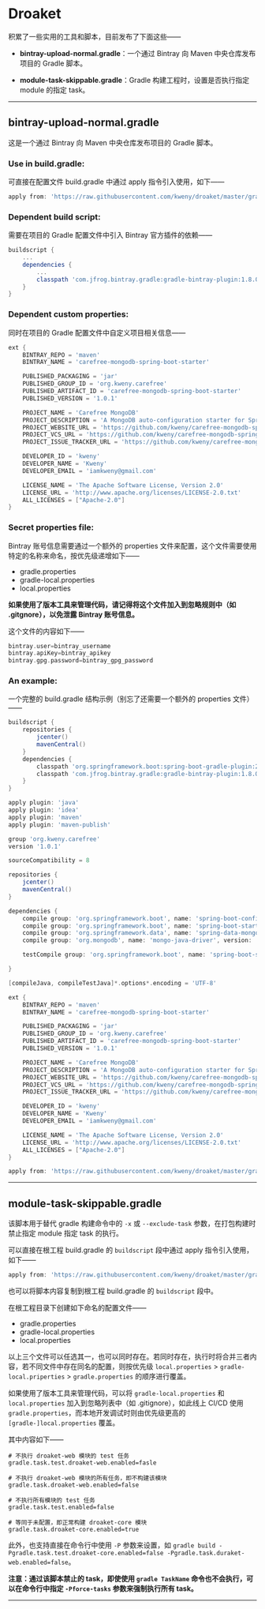 # Droaket

积累了一些实用的工具和脚本，目前发布了下面这些——

* **bintray-upload-normal.gradle**：一个通过 Bintray 向 Maven 中央仓库发布项目的 Gradle 脚本。

* **module-task-skippable.gradle**：Gradle 构建工程时，设置是否执行指定 module 的指定 task。

---

## bintray-upload-normal.gradle

这是一个通过 Bintray 向 Maven 中央仓库发布项目的 Gradle 脚本。

### Use in build.gradle:

可直接在配置文件 build.gradle 中通过 apply 指令引入使用，如下——

```groovy
apply from: 'https://raw.githubusercontent.com/kweny/droaket/master/gradle/bintray-upload-normal.gradle'
```

### Dependent build script:

需要在项目的 Gradle 配置文件中引入 Bintray 官方插件的依赖——

```groovy
buildscript {
    ...
    dependencies {
        ...
        classpath 'com.jfrog.bintray.gradle:gradle-bintray-plugin:1.8.0'
    }
}
```

### Dependent custom properties:

同时在项目的 Gradle 配置文件中自定义项目相关信息——

```groovy
ext {
    BINTRAY_REPO = 'maven'
    BINTRAY_NAME = 'carefree-mongodb-spring-boot-starter'

    PUBLISHED_PACKAGING = 'jar'
    PUBLISHED_GROUP_ID = 'org.kweny.carefree'
    PUBLISHED_ARTIFACT_ID = 'carefree-mongodb-spring-boot-starter'
    PUBLISHED_VERSION = '1.0.1'

    PROJECT_NAME = 'Carefree MongoDB'
    PROJECT_DESCRIPTION = 'A MongoDB auto-configuration starter for SpringBoot.'
    PROJECT_WEBSITE_URL = 'https://github.com/kweny/carefree-mongodb-spring-boot-starter'
    PROJECT_VCS_URL = 'https://github.com/kweny/carefree-mongodb-spring-boot-starter.git'
    PROJECT_ISSUE_TRACKER_URL = 'https://github.com/kweny/carefree-mongodb-spring-boot-starter/issues'

    DEVELOPER_ID = 'kweny'
    DEVELOPER_NAME = 'Kweny'
    DEVELOPER_EMAIL = 'iamkweny@gmail.com'

    LICENSE_NAME = 'The Apache Software License, Version 2.0'
    LICENSE_URL = 'http://www.apache.org/licenses/LICENSE-2.0.txt'
    ALL_LICENSES = ["Apache-2.0"]
}
```

### Secret properties file:

Bintray 账号信息需要通过一个额外的 properties 文件来配置，这个文件需要使用特定的名称来命名，按优先级递增如下——

* gradle.properties
* gradle-local.properties
* local.properties

**如果使用了版本工具来管理代码，请记得将这个文件加入到忽略规则中（如 .gitgnore），以免泄露 Bintray 账号信息。**

这个文件的内容如下——

```groovy
bintray.user=bintray_username
bintray.apiKey=bintray_apikey
bintray.gpg.password=bintray_gpg_password
```

### An example:

一个完整的 build.gradle 结构示例（别忘了还需要一个额外的 properties 文件）——

```groovy
buildscript {
    repositories {
        jcenter()
        mavenCentral()
    }
    dependencies {
        classpath 'org.springframework.boot:spring-boot-gradle-plugin:2.0.4.RELEASE'
        classpath 'com.jfrog.bintray.gradle:gradle-bintray-plugin:1.8.0'
    }
}

apply plugin: 'java'
apply plugin: 'idea'
apply plugin: 'maven'
apply plugin: 'maven-publish'

group 'org.kweny.carefree'
version '1.0.1'

sourceCompatibility = 8

repositories {
    jcenter()
    mavenCentral()
}

dependencies {
    compile group: 'org.springframework.boot', name: 'spring-boot-configuration-processor', version: '2.0.4.RELEASE'
    compile group: 'org.springframework.boot', name: 'spring-boot-starter', version: '2.0.4.RELEASE'
    compile group: 'org.springframework.data', name: 'spring-data-mongodb', version: '2.0.10.RELEASE'
    compile group: 'org.mongodb', name: 'mongo-java-driver', version: '3.8.1'

    testCompile group: 'org.springframework.boot', name: 'spring-boot-starter-web', version: '2.0.4.RELEASE'

}

[compileJava, compileTestJava]*.options*.encoding = 'UTF-8'

ext {
    BINTRAY_REPO = 'maven'
    BINTRAY_NAME = 'carefree-mongodb-spring-boot-starter'

    PUBLISHED_PACKAGING = 'jar'
    PUBLISHED_GROUP_ID = 'org.kweny.carefree'
    PUBLISHED_ARTIFACT_ID = 'carefree-mongodb-spring-boot-starter'
    PUBLISHED_VERSION = '1.0.1'

    PROJECT_NAME = 'Carefree MongoDB'
    PROJECT_DESCRIPTION = 'A MongoDB auto-configuration starter for SpringBoot.'
    PROJECT_WEBSITE_URL = 'https://github.com/kweny/carefree-mongodb-spring-boot-starter'
    PROJECT_VCS_URL = 'https://github.com/kweny/carefree-mongodb-spring-boot-starter.git'
    PROJECT_ISSUE_TRACKER_URL = 'https://github.com/kweny/carefree-mongodb-spring-boot-starter/issues'

    DEVELOPER_ID = 'kweny'
    DEVELOPER_NAME = 'Kweny'
    DEVELOPER_EMAIL = 'iamkweny@gmail.com'

    LICENSE_NAME = 'The Apache Software License, Version 2.0'
    LICENSE_URL = 'http://www.apache.org/licenses/LICENSE-2.0.txt'
    ALL_LICENSES = ["Apache-2.0"]
}

apply from: 'https://raw.githubusercontent.com/kweny/droaket/master/gradle/bintray-upload-normal.gradle'
```

---

## module-task-skippable.gradle

该脚本用于替代 gradle 构建命令中的 `-x` 或 `--exclude-task` 参数，在打包构建时禁止指定 module 指定 task 的执行。

可以直接在根工程 build.gradle 的 `buildscript` 段中通过 apply 指令引入使用，如下——

```groovy
apply from: 'https://raw.githubusercontent.com/kweny/droaket/master/gradle/module-task-skippable.gradle'
```

也可以将脚本内容复制到根工程 build.gradle 的 `buildscript` 段中。


在根工程目录下创建如下命名的配置文件——

* gradle.properties
* gradle-local.properties
* local.properties

以上三个文件可以任选其一，也可以同时存在。若同时存在，执行时将合并三者内容，若不同文件中存在同名的配置，则按优先级 `local.properties` > `gradle-local.priperties` > `gradle.properties` 的顺序进行覆盖。

如果使用了版本工具来管理代码，可以将 `gradle-local.properties` 和 `local.properties` 加入到忽略列表中（如 .gitignore），如此线上 CI/CD 使用 `gradle.properties`，而本地开发调试时则由优先级更高的 `[gradle-]local.properties` 覆盖。

其中内容如下——

```properties
# 不执行 droaket-web 模块的 test 任务
gradle.task.test.droaket-web.enabled=fasle

# 不执行 droaket-web 模块的所有任务，即不构建该模块
gradle.task.droaket-web.enabled=false

# 不执行所有模块的 test 任务
gradle.task.test.enabled=false

# 等同于未配置，即正常构建 droaket-core 模块
gradle.task.droaket-core.enabled=true
```

此外，也支持直接在命令行中使用 `-P` 参数来设置，如 `gradle build -Pgradle.task.test.droaket-core.enabled=false -Pgradle.task.duraket-web.enabled=false`。

**注意：通过该脚本禁止的 task，即使使用 `gradle TaskName` 命令也不会执行，可以在命令行中指定 `-Pforce-tasks` 参数来强制执行所有 task。**

---
